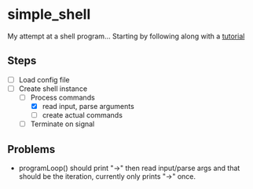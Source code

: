 # simple_shell
My attempt at a shell program...
Starting by following along with a [tutorial](https://brennan.io/2015/01/16/write-a-shell-in-c/)
## Steps
- [ ] Load config file
- [ ] Create shell instance
    - [ ] Process commands 
        - [x] read input, parse arguments
        - [ ] create actual commands
    - [ ] Terminate on signal
## Problems 
- programLoop() should print "->" then read input/parse args and that should be the iteration, currently only prints "->" once.
